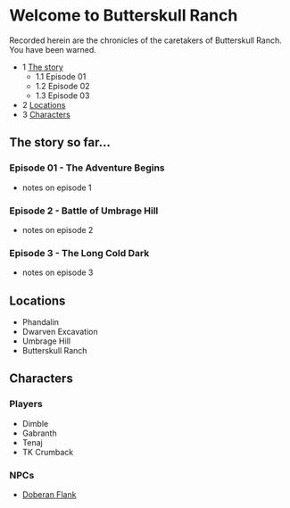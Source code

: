 # Welcome to Butterskull Ranch
Recorded herein are the chronicles of the caretakers of Butterskull Ranch. You have been warned.

* 1 [The story](#the-story-so-far...)
    * 1.1 Episode 01
    * 1.2 Episode 02
    * 1.3 Episode 03
* 2 [Locations](#locations)
* 3 [Characters](#characters)

## The story so far...
### Episode 01 - The Adventure Begins
* notes on episode 1

### Episode 2 - Battle of Umbrage Hill
* notes on episode 2

### Episode 3 - The Long Cold Dark
* notes on episode 3

## Locations
* Phandalin
* Dwarven Excavation
* Umbrage Hill
* Butterskull Ranch

## Characters
### Players
* Dimble
* Gabranth
* Tenaj
* TK Crumback

### NPCs
* [Doberan Flank](npc.md#doberan-flank)